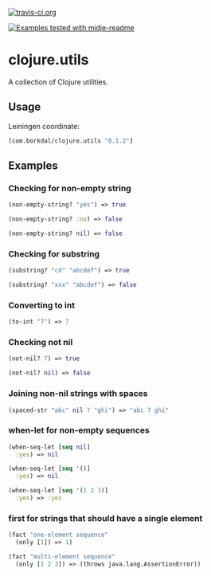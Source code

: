 [![travis-ci.org](https://travis-ci.org/bsvingen/clojure.utils.svg?branch=master)](https://travis-ci.org/bsvingen/clojure.utils)

[![Examples tested with midje-readme](http://img.shields.io/badge/readme-tested-brightgreen.svg)](https://github.com/boxed/midje-readme)

# clojure.utils

A collection of Clojure utilities.

## Usage

Leiningen coordinate:

```clj
[com.borkdal/clojure.utils "0.1.2"]
```

## Examples

### Checking for non-empty string

```clojure
(non-empty-string? "yes") => true

(non-empty-string? :no) => false

(non-empty-string? nil) => false
```

### Checking for substring

```clojure
(substring? "cd" "abcdef") => true

(substring? "xxx" "abcdef") => false
```

### Converting to int

```clojure
(to-int "7") => 7
```

### Checking not nil

```clojure
(not-nil? 7) => true

(not-nil? nil) => false
```

### Joining non-nil strings with spaces

```clojure
(spaced-str "abc" nil 7 "ghi") => "abc 7 ghi"
```

### when-let for non-empty sequences

```clojure
(when-seq-let [seq nil]
  :yes) => nil

(when-seq-let [seq '()]
  :yes) => nil

(when-seq-let [seq '(1 2 3)]
  :yes) => :yes
```

### first for strings that should have a single element
```clojure
(fact "one-element sequence"
  (only [1]) => 1)

(fact "multi-element sequence"
  (only [1 2 3]) => (throws java.lang.AssertionError))
```
